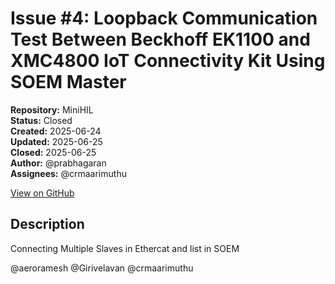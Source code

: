 # Issue #4: Loopback Communication Test Between Beckhoff EK1100 and XMC4800 IoT Connectivity Kit Using SOEM Master

**Repository:** MiniHIL  
**Status:** Closed  
**Created:** 2025-06-24  
**Updated:** 2025-06-25  
**Closed:** 2025-06-25  
**Author:** @prabhagaran  
**Assignees:** @crmaarimuthu  

[View on GitHub](https://github.com/Simtestlab/MiniHIL/issues/4)

## Description

Connecting Multiple Slaves in Ethercat and list in SOEM 

@aeroramesh @Girivelavan @crmaarimuthu 
